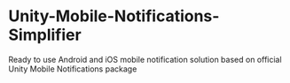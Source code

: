 # Unity-Mobile-Notifications-Simplifier
Ready to use Android and iOS mobile notification solution based on official Unity Mobile Notifications package

